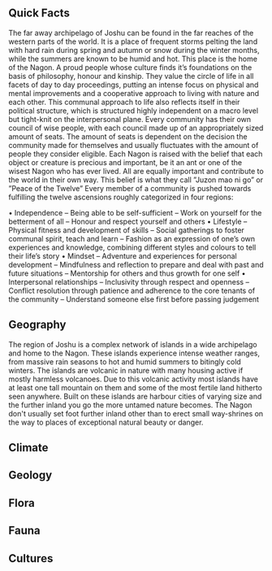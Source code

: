 
```table-of-contents
```


## Quick Facts

The far away archipelago of Joshu can be found in the far reaches of the western parts of the world. It is a place of frequent storms pelting the land with hard rain during spring and autumn or snow during the winter months, while the summers are known to be humid and hot. This place is the home of the Nagon. A proud people whose culture finds it’s foundations on the basis of philosophy, honour and kinship. They value the circle of life in all facets of day to day proceedings, putting an intense
focus on physical and mental improvements and a cooperative approach to living with nature and each other. This communal approach to life also reflects itself in their political structure, which is structured highly independent on a macro level but tight-knit on the interpersonal plane. Every community has their own council of wise people, with each council made up of an appropriately sized amount of seats.
The amount of seats is dependent on the decision the community made for themselves and usually fluctuates with the amount of people they consider eligible. Each Nagon is raised with the belief that each object or creature is precious and important, be it an ant or one of the wisest Nagon who has ever lived. All are equally important and contribute to the world in their own way. This belief is what they
call ”Juzon mao ni go” or ”Peace of the Twelve” Every member of a community is pushed towards fulfilling the twelve ascensions roughly categorized in four regions:

• Independence
	– Being able to be self-sufficient
	– Work on yourself for the betterment of all
	– Honour and respect yourself and others
• Lifestyle
	– Physical fitness and development of skills
	– Social gatherings to foster communal spirit, teach and learn
	– Fashion as an expression of one’s own experiences and knowledge, combining different styles and colours to tell their life’s story
• Mindset
	– Adventure and experiences for personal development
	– Mindfulness and reflection to prepare and deal with past and future situations
	– Mentorship for others and thus growth for one self
• Interpersonal relationships
	– Inclusivity through respect and openness
	– Conflict resolution through patience and adherence to the core tenants of the community
	– Understand someone else first before passing judgement

## Geography


The region of Joshu is a complex network of islands in a wide archipelago and home to the Nagon. These islands experience intense weather ranges, from massive rain seasons to hot and humid summers to bitingly cold winters. The islands are volcanic in nature with many housing active if mostly harmless volcanoes. Due to this volcanic activity most islands have at least one tall mountain on them and some of the most fertile land hitherto seen anywhere. Built on these islands are harbour cities of varying size and the further inland you go the more untamed nature becomes. The Nagon don't usually set foot further inland other than to erect small way-shrines on the way to places of exceptional natural beauty or danger. 

## Climate

## Geology

## Flora

## Fauna




## Cultures


